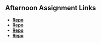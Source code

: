 ## Afternoon Assignment Links

* **[Repo](https://github.com/JeremyOlds/burgerShack)**
* **[Repo]()**
* **[Repo]()**
* **[Repo]()**
